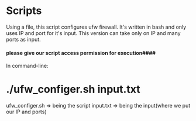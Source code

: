 # Scripts

Using a file, this script configures ufw firewall. It's written in bash and only uses IP and port for it's input. This version can take only on IP and many ports as input.

#### please give our script access permission for execution####

In command-line:   
# ./ufw_configer.sh input.txt
ufw_configer.sh => being the script
input.txt       => being the input(where we put our IP and ports)
